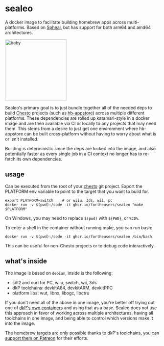 # sealeo
A docker image to facilitate building homebrew apps across multi-platforms. Based on [Spheal](https://gitlab.com/4tu/spheal), but has support for both arm64 and amd64 architectures.

<img src="https://user-images.githubusercontent.com/2467473/186280808-80ce15d7-f6d7-454a-82cb-21226a598a31.png" alt="baby" width="200" />

Sealeo's primary goal is to just bundle together all of the needed deps to build [Chesto](https://github.com/fortheusers/chesto) projects (such as [hb-appstore](http://github.com/fortheusers/hb-appstore)) across multiple different platforms. These dependencies are rolled up katamari-style in a docker image and are then available via CI or locally to any projects that may need them. This stems from a desire to just get one environment where hb-appstore can be built cross-platform without having to worry about what is or isn't installed.

Building is deterministic since the deps are locked into the image, and also potentially faster as every single job in a CI context no longer has to re-fetch its own dependencies.

## usage
Can be executed from the root of your [chesto](https://github.com/fortheusers/chesto) git project. Export the PLATFORM env variable to point to the target that you want to build for.

```
export PLATFORM=switch    # or wiiu, 3ds, wii, pc
docker run -v $(pwd):/code -it ghcr.io/fortheusers/sealeo "make $PLATFORM"
```

On Windows, you may need to replace `$(pwd)` with `${PWD}`, or `%CD%`.

To enter a shell in the container without running make, you can run bash:
```
docker run -v $(pwd):/code -it ghcr.io/fortheusers/sealeo /bin/bash
```

This can be useful for non-Chesto projects or to debug code interactively.

## what's inside
The image is based on `debian`, inside is the following:
- sdl2 and curl for PC, wiiu, switch, wii, 3ds
- dkP toolchains: devkitA64, devkitARM, devkitPPC
- platform libs: wut, libnx, libogc, libctru

If you don't need all of the above in one image, you're better off trying out one of [dkP's own containers](https://hub.docker.com/u/devkitpro/) and using that as a base. Sealeo does not use this approach in favor of working across multiple architectures, having all toolchains in one image, and being able to control which versions make it into the image.

The homebrew targets are only possible thanks to dkP's toolchains, you can [support them on Patreon](https://www.patreon.com/devkitPro) for their efforts.
